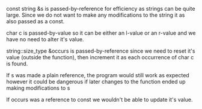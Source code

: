 const string &s is passed-by-reference for efficiency as strings can be quite large. Since we do not want to make any modifications to the string it as also passed as a const.

char c is passed-by-value so it can be either an l-value or an r-value and we have no need to alter it's value.

string::size_type &occurs is passed-by-reference since we need to reset it's value (outside the function), then increment it as each occurrence of char c is found.

If s was made a plain reference, the program would still work as expected however it could be dangerous if later changes to the function ended up making modifications to s

If occurs was a reference to const we wouldn't be able to update it's value.


